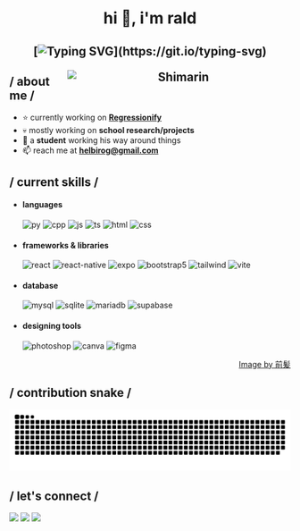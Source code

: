 <div>

  <h1 align="center">hi 👋, i'm rald</h1>
  
  <h2 align="center">
  
  [![Typing SVG](https://readme-typing-svg.herokuapp.com?duration=3000&center=true&width=450&lines=Welcome+to+my+Github+Page!;I'm+potakaaa.;I'm+a+student+based+on+Philippines.;I'm+always+expanding+my+tech+stack!)](https://git.io/typing-svg)
  
  <img align="right" width="400" alt="Shimarin" src="https://i.imgur.com/aNBi8Jf.png"/>
  
  <h2> / about me /</h2>
    
  - ⭐ currently working on <a href="https://github.com/potakaaa/regressionify">**Regressionify**</a>
  - 💀 mostly working on **school research/projects**
  - 👾 a **student** working his way around things
  - 📫 reach me at **helbirog@gmail.com**
    
  <h2> / current skills / </h2>
    
  - <h4> languages </h4>
    <img src = "https://img.shields.io/badge/Python-FFD43B?style=for-the-badge&logo=python&logoColor=blue" alt = "py" />
    <img src = "https://img.shields.io/badge/C%2B%2B-00599C?style=for-the-badge&logo=c%2B%2B&logoColor=white" alt = "cpp" />
    <img src = "https://img.shields.io/badge/JavaScript-323330?style=for-the-badge&logo=javascript&logoColor=F7DF1E" alt = "js" />
    <img src = "https://img.shields.io/badge/TypeScript-007ACC?style=for-the-badge&logo=typescript&logoColor=white" alt = "ts" />
    <img src = "https://img.shields.io/badge/HTML5-E34F26?style=for-the-badge&logo=html5&logoColor=white" alt = "html" />
    <img src = "https://img.shields.io/badge/CSS3-1572B6?style=for-the-badge&logo=css3&logoColor=white" alt = "css" />
  
  - <h4> frameworks & libraries </h4>
    <img src = "https://img.shields.io/badge/React-20232A?style=for-the-badge&logo=react&logoColor=61DAFB" alt = "react" />
    <img src = "https://img.shields.io/badge/react_native-%2320232a.svg?style=for-the-badge&logo=react&logoColor=%2361DAFB" alt = "react-native" />
    <img src = "https://img.shields.io/badge/expo-1C1E24?style=for-the-badge&logo=expo&logoColor=#D04A37" alt = "expo" />
    <img src = "https://img.shields.io/badge/bootstrap-%23563D7C.svg?style=for-the-badge&logo=bootstrap&logoColor=white" alt = "bootstrap5" />
    <img src = "https://img.shields.io/badge/Tailwind_CSS-38B2AC?style=for-the-badge&logo=tailwind-css&logoColor=white" alt = "tailwind" />
    <img src = "https://img.shields.io/badge/Vite-B73BFE?style=for-the-badge&logo=vite&logoColor=FFD62E" alt = "vite" />
  
  - <h4> database </h4>
    <img src = "https://img.shields.io/badge/MySQL-005C84?style=for-the-badge&logo=mysql&logoColor=white" alt = "mysql" />
    <img src = "https://img.shields.io/badge/Sqlite-003B57?style=for-the-badge&logo=sqlite&logoColor=white" alt = "sqlite" />
    <img src = "https://img.shields.io/badge/MariaDB-003545?style=for-the-badge&logo=mariadb&logoColor=white" alt = "mariadb" />
    <img src = "https://img.shields.io/badge/Supabase-181818?style=for-the-badge&logo=supabase&logoColor=white" alt = "supabase" />
    
  - <h4> designing tools </h4>
    <img src = "https://img.shields.io/badge/adobe%20photoshop-%2331A8FF.svg?style=for-the-badge&logo=adobe%20photoshop&logoColor=white" alt = "photoshop" />
    <img src = "https://img.shields.io/badge/Canva-%2300C4CC.svg?&style=for-the-badge&logo=Canva&logoColor=white" alt = "canva" />
    <img src = "https://img.shields.io/badge/figma-%23F24E1E.svg?style=for-the-badge&logo=figma&logoColor=white" alt = "figma" />
  <div align="right">
  <a href="https://www.pixiv.net/en/users/35069640">Image by 前髪</a>
    </div>
  
  <h2>/ contribution snake /</h2>
  <p align="center">
    <img src="https://github.com/potakaaa/potakaaa/blob/output/github-snake-dark.svg" alt="snake">
  </p>
  
  <h2>/ let's connect /</h2>
  <p>
    <a href="https://www.facebook.com/grldjr" target="_blank"><img height="28" src = "https://img.shields.io/badge/Facebook-1877F2?style=for-the-badge&logo=facebook&logoColor=white"></a>
    <a href="https://www.instagram.com/jr.raldyyy/" target="_blank"><img height="28" src = "https://img.shields.io/badge/Instagram-E4405F?style=for-the-badge&logo=instagram&logoColor=white"></a>
    <a href="https://www.linkedin.com/in/gerald-helbiro-jr-83880a212/" target="_blank"><img height="28" src = "https://img.shields.io/badge/LinkedIn-0077B5?style=for-the-badge&logo=linkedin&logoColor=white"></a>
  </p>
  
</div>
